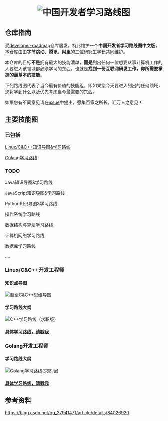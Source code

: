 # <h1 align="center"><img src="https://cdn.jsdelivr.net/gh/forthespada/mediaImage3//image/202201162152712.png" alt="中国开发者学习路线图" target="https://github.com/awesome-cs-community/developer-roadmap-zh-CN"></h1>

## 仓库指南

受[developer-roadmap](https://github.com/kamranahmedse/developer-roadmap)仓库启发，特此维护一个**中国开发者学习路线图中文版**，本仓库由由**字节跳动、腾讯、阿里**的三位研究生学长共同维护。

本仓库的目标**不是**拥有最大的技能清单，**而是**列出任何一位想要从事计算机工作的人要进入该领域都必须学习的东西，也就是**找到一份互联网研发工作，你所需要掌握的最基本的技能**。

下列路线图代表了当今最有价值的技能组，即如果您今天要进入列出的任何领域，您将学到什么以及优先考虑当今最需要的东西。

如果您有不同意见请在[issue](https://github.com/awesome-cs-community/developer-roadmap-zh-CN/issues)中提出，愿集百家之所长，汇万人之意见！

<!--

仓库主要维护者：[阿秀](https://mp.weixin.qq.com/s/gRw25aRFBVB0lUhBAJqV5g)，字节跳动抖音全栈开发工程师，主后端，偏前端

-->

## 主要技能图

### 已包括

[Linux/C&C++知识导图&学习路线](#cpp开发工程师)

[Golang学习路线](#Golang开发工程师)

<!--

Golang知识导图&学习路线

-->

### TODO

Java知识导图&学习路线

JavaScript知识导图&学习路线

Python知识导图&学习路线

操作系统学习路线

数据结构与算法学习路线

计算机网络学习路线

数据库学习路线

....



<p id="cpp开发工程师"></p>

### Linux/C&C++开发工程师

#### 知识点导图

![超全C&C++思维导图](./docs/image/超全C:C++思维导图.png)

#### 学习路线大纲

![C++学习路线（求职版）](https://cdn.jsdelivr.net/gh/forthespada/mediaImage3//image/202201161829729.png)

#### [**具体学习路线，请戳我**](./docs/C++求职版学习路线.md)

### Golang开发工程师

#### 学习路线大纲

![Golang学习路线(求职版)](https://cdn.jsdelivr.net/gh/forthespada/mediaImage3//image/202201161830673.png)

#### [**具体学习路线，请戳我**](./docs/Golang求职版学习路线.md)



## 参考资料

https://blog.csdn.net/qq_37941471/article/details/84026920



